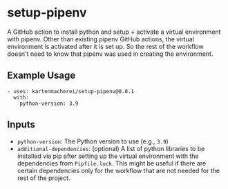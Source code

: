 # setup-pipenv

A GitHub action to install python and setup + activate a virtual environment with pipenv.
Other than existing pipenv GitHub actions, the virtual environment is activated after it is set up.
So the rest of the workflow doesn't need to know that pipenv was used in creating the environment.

## Example Usage

```
- uses: kartenmacherei/setup-pipenv@0.0.1
  with:
    python-version: 3.9
```

## Inputs

- `python-version`: The Python version to use (e.g., `3.9`)
- `additional-dependencies`: (optional) A list of python libraries to be installed via pip
after setting up the virtual environment with the dependencies from `Pipfile.lock`.
This might be useful if there are certain dependencies only for the workflow
that are not needed for the rest of the project.
